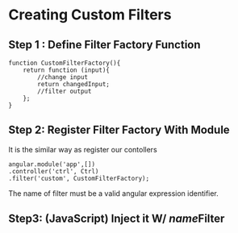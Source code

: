# Creating Custom Filters

## Step 1 : Define Filter Factory Function 
```
function CustomFilterFactory(){
    return function (input){
        //change input
        return changedInput;
        //filter output
    };
}
```

## Step 2: Register Filter Factory With Module
It is the similar way as register our contollers
```
angular.module('app',[])
.controller('ctrl', Ctrl)
.filter('custom', CustomFilterFactory);
```
The name of filter must be a valid angular expression identifier.

## Step3: (JavaScript) Inject it W/ *name***Filter**
